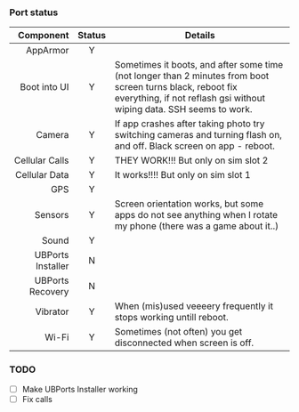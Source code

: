 ### Port status

|         Component | Status | Details            |
|------------------:|:------:|--------------------|
|          AppArmor |    Y   |                    |
|      Boot into UI |    Y   |Sometimes it boots, and after some time (not longer than 2 minutes from boot screen turns black, reboot fix everything, if not reflash gsi without wiping data. SSH seems to work. |
|            Camera |    Y   | If app crashes after taking photo try switching cameras and turning flash on, and off. Black screen on app - reboot. |
|    Cellular Calls |    Y   | THEY WORK!!! But only on sim slot 2 |
|     Cellular Data |    Y   | It works!!!! But only on sim slot 1 |
|               GPS |    Y   |                    |
|           Sensors |    Y   | Screen orientation works, but some apps do not see anything when I rotate my phone (there was a game about it..) |
|             Sound |    Y   |                    |
| UBPorts Installer |    N   |                    |
|  UBPorts Recovery |    N   |                    |
|          Vibrator |    Y   | When (mis)used veeeery frequently it stops working untill reboot. |
|             Wi-Fi |    Y   | Sometimes (not often) you get disconnected when screen is off. |

### TODO

 - [ ] Make UBPorts Installer working
 - [ ] Fix calls
